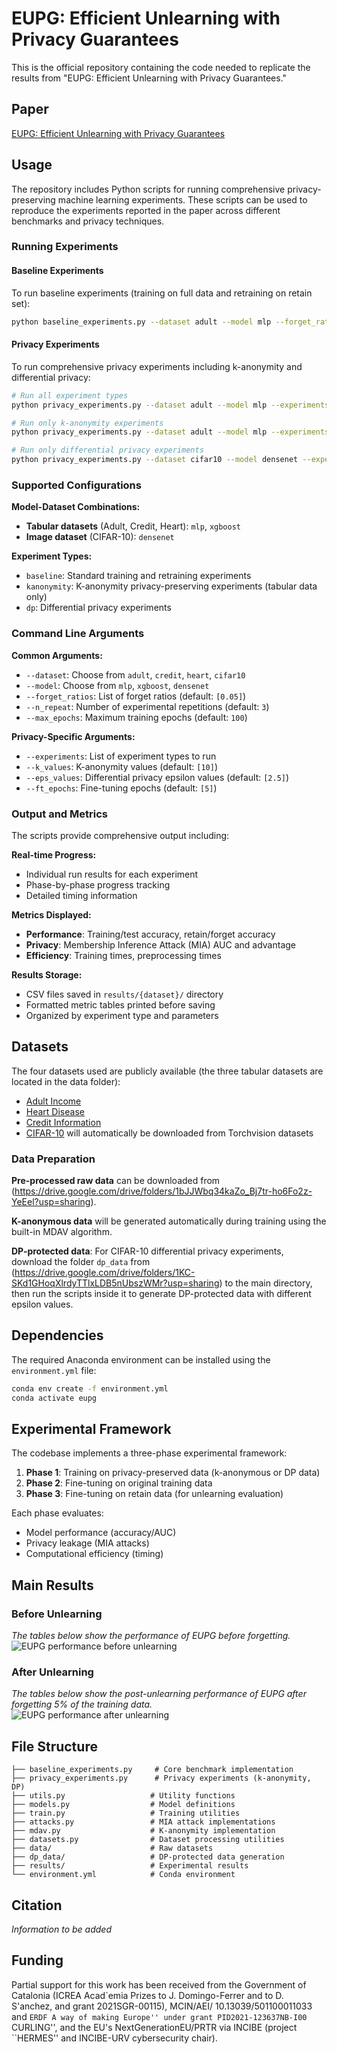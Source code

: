 # EUPG: Efficient Unlearning with Privacy Guarantees

This is the official repository containing the code needed to replicate the results from "EUPG: Efficient Unlearning with Privacy Guarantees."

## Paper

[EUPG: Efficient Unlearning with Privacy Guarantees]()

## Usage

The repository includes Python scripts for running comprehensive privacy-preserving machine learning experiments. These scripts can be used to reproduce the experiments reported in the paper across different benchmarks and privacy techniques.

### Running Experiments

#### Baseline Experiments

To run baseline experiments (training on full data and retraining on retain set):

```bash
python baseline_experiments.py --dataset adult --model mlp --forget_ratios 0.05 0.1 --n_repeat 3 --max_epochs 100
```


#### Privacy Experiments

To run comprehensive privacy experiments including k-anonymity and differential privacy:

```bash
# Run all experiment types
python privacy_experiments.py --dataset adult --model mlp --experiments baseline kanonymity dp --forget_ratios 0.05 --n_repeat 3 --max_epochs 100 --k_values 10 20 --eps_values 2.5 5.0 --ft_epochs 5 10

# Run only k-anonymity experiments
python privacy_experiments.py --dataset adult --model mlp --experiments kanonymity --k_values 3 5 10 20 80 --ft_epochs 5 10 20

# Run only differential privacy experiments
python privacy_experiments.py --dataset cifar10 --model densenet --experiments dp --eps_values 0.5 2.5 5.0 25.0 50.0 100.0 --ft_epochs 5 10 20
```

### Supported Configurations

**Model-Dataset Combinations:**
- **Tabular datasets** (Adult, Credit, Heart): `mlp`, `xgboost`
- **Image dataset** (CIFAR-10): `densenet`

**Experiment Types:**
- `baseline`: Standard training and retraining experiments
- `kanonymity`: K-anonymity privacy-preserving experiments (tabular data only)
- `dp`: Differential privacy experiments

### Command Line Arguments

**Common Arguments:**
- `--dataset`: Choose from `adult`, `credit`, `heart`, `cifar10`
- `--model`: Choose from `mlp`, `xgboost`, `densenet`
- `--forget_ratios`: List of forget ratios (default: `[0.05]`)
- `--n_repeat`: Number of experimental repetitions (default: `3`)
- `--max_epochs`: Maximum training epochs (default: `100`)

**Privacy-Specific Arguments:**
- `--experiments`: List of experiment types to run
- `--k_values`: K-anonymity values (default: `[10]`)
- `--eps_values`: Differential privacy epsilon values (default: `[2.5]`)
- `--ft_epochs`: Fine-tuning epochs (default: `[5]`)

### Output and Metrics

The scripts provide comprehensive output including:

**Real-time Progress:**
- Individual run results for each experiment
- Phase-by-phase progress tracking
- Detailed timing information

**Metrics Displayed:**
- **Performance**: Training/test accuracy, retain/forget accuracy
- **Privacy**: Membership Inference Attack (MIA) AUC and advantage
- **Efficiency**: Training times, preprocessing times

**Results Storage:**
- CSV files saved in `results/{dataset}/` directory
- Formatted metric tables printed before saving
- Organized by experiment type and parameters

## Datasets

The four datasets used are publicly available (the three tabular datasets are located in the data folder):
- [Adult Income](https://archive.ics.uci.edu/ml/datasets/Adult)
- [Heart Disease](https://www.kaggle.com/sulianova/cardiovascular-disease-dataset)
- [Credit Information](https://www.kaggle.com/c/GiveMeSomeCredit)
- [CIFAR-10](https://www.cs.toronto.edu/~kriz/cifar.html) will automatically be downloaded from Torchvision datasets

### Data Preparation

**Pre-processed raw data** can be downloaded from (https://drive.google.com/drive/folders/1bJJWbq34kaZo_Bj7tr-ho6Fo2z-YeEel?usp=sharing).

**K-anonymous data** will be generated automatically during training using the built-in MDAV algorithm.

**DP-protected data**: For CIFAR-10 differential privacy experiments, download the folder `dp_data` from (https://drive.google.com/drive/folders/1KC-SKd1GHoqXlrdyTTlxLDB5nUbszWMr?usp=sharing) to the main directory, then run the scripts inside it to generate DP-protected data with different epsilon values.

## Dependencies

The required Anaconda environment can be installed using the `environment.yml` file:

```bash
conda env create -f environment.yml
conda activate eupg
```

## Experimental Framework

The codebase implements a three-phase experimental framework:

1. **Phase 1**: Training on privacy-preserved data (k-anonymous or DP data)
2. **Phase 2**: Fine-tuning on original training data
3. **Phase 3**: Fine-tuning on retain data (for unlearning evaluation)

Each phase evaluates:
- Model performance (accuracy/AUC)
- Privacy leakage (MIA attacks)
- Computational efficiency (timing)

## Main Results

### Before Unlearning

*The tables below show the performance of EUPG before forgetting.*  
![EUPG performance before unlearning](figures/before.png)

### After Unlearning

*The tables below show the post-unlearning performance of EUPG after forgetting 5% of the training data.*  
![EUPG performance after unlearning](figures/after.png)

## File Structure

```
├── baseline_experiments.py     # Core benchmark implementation
├── privacy_experiments.py      # Privacy experiments (k-anonymity, DP)
├── utils.py                   # Utility functions
├── models.py                  # Model definitions
├── train.py                   # Training utilities
├── attacks.py                 # MIA attack implementations
├── mdav.py                    # K-anonymity implementation
├── datasets.py                # Dataset processing utilities
├── data/                      # Raw datasets
├── dp_data/                   # DP-protected data generation
├── results/                   # Experimental results
└── environment.yml            # Conda environment
```

## Citation

*Information to be added*

## Funding

Partial support for this work has been received from the Government of Catalonia (ICREA Acad\`emia Prizes to J. Domingo-Ferrer and to D. S\'anchez, and grant 2021SGR-00115), MCIN/AEI/ 10.13039/501100011033 and ``ERDF A way of making Europe'' under grant PID2021-123637NB-I00 ``CURLING'', and  the EU's NextGenerationEU/PRTR via INCIBE (project ``HERMES'' and INCIBE-URV cybersecurity chair).
